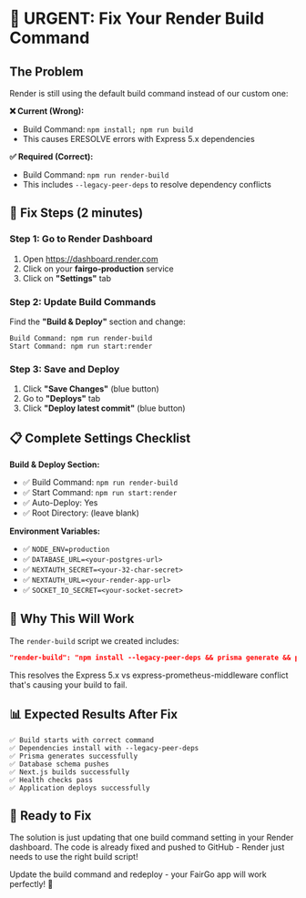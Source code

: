 # 🚨 URGENT: Fix Your Render Build Command

## The Problem

Render is still using the default build command instead of our custom one:

**❌ Current (Wrong):**

- Build Command: `npm install; npm run build`
- This causes ERESOLVE errors with Express 5.x dependencies

**✅ Required (Correct):**

- Build Command: `npm run render-build`
- This includes `--legacy-peer-deps` to resolve dependency conflicts

## 🔧 Fix Steps (2 minutes)

### Step 1: Go to Render Dashboard

1. Open https://dashboard.render.com
2. Click on your **fairgo-production** service
3. Click on **"Settings"** tab

### Step 2: Update Build Commands

Find the **"Build & Deploy"** section and change:

```
Build Command: npm run render-build
Start Command: npm run start:render
```

### Step 3: Save and Deploy

1. Click **"Save Changes"** (blue button)
2. Go to **"Deploys"** tab
3. Click **"Deploy latest commit"** (blue button)

## 📋 Complete Settings Checklist

**Build & Deploy Section:**

- ✅ Build Command: `npm run render-build`
- ✅ Start Command: `npm run start:render`
- ✅ Auto-Deploy: Yes
- ✅ Root Directory: (leave blank)

**Environment Variables:**

- ✅ `NODE_ENV=production`
- ✅ `DATABASE_URL=<your-postgres-url>`
- ✅ `NEXTAUTH_SECRET=<your-32-char-secret>`
- ✅ `NEXTAUTH_URL=<your-render-app-url>`
- ✅ `SOCKET_IO_SECRET=<your-socket-secret>`

## 🎯 Why This Will Work

The `render-build` script we created includes:

```json
"render-build": "npm install --legacy-peer-deps && prisma generate && prisma db push && next build"
```

This resolves the Express 5.x vs express-prometheus-middleware conflict that's causing your build to fail.

## 📊 Expected Results After Fix

```
✅ Build starts with correct command
✅ Dependencies install with --legacy-peer-deps
✅ Prisma generates successfully
✅ Database schema pushes
✅ Next.js builds successfully
✅ Health checks pass
✅ Application deploys successfully
```

## 🚀 Ready to Fix

The solution is just updating that one build command setting in your Render dashboard. The code is already fixed and pushed to GitHub - Render just needs to use the right build script!

Update the build command and redeploy - your FairGo app will work perfectly! 🎉
